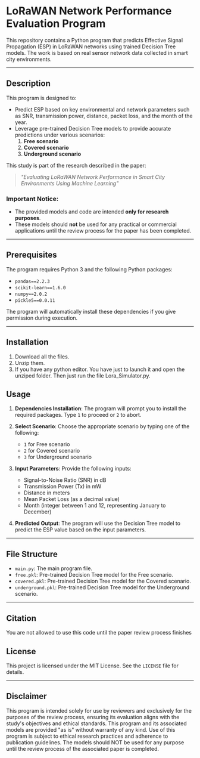 # LoRaWAN Network Performance Evaluation Program

This repository contains a Python program that predicts Effective Signal Propagation (ESP) in LoRaWAN networks using trained Decision Tree models. The work is based on real sensor network data collected in smart city environments. 

---

## Description
This program is designed to:

- Predict ESP based on key environmental and network parameters such as SNR, transmission power, distance, packet loss, and the month of the year.
- Leverage pre-trained Decision Tree models to provide accurate predictions under various scenarios:
  1. **Free scenario**
  2. **Covered scenario**
  3. **Underground scenario**

This study is part of the research described in the paper:

> *"Evaluating LoRaWAN Network Performance in Smart City Environments Using Machine Learning"*

### Important Notice:
- The provided models and code are intended **only for research purposes**.
- These models should **not** be used for any practical or commercial applications until the review process for the paper has been completed.

---

## Prerequisites
The program requires Python 3 and the following Python packages:

- `pandas==2.2.3`
- `scikit-learn==1.6.0`
- `numpy==2.0.2`
- `pickle5==0.0.11`

The program will automatically install these dependencies if you give permission during execution.

---

## Installation
1. Download all the files.
2. Unzip them.
3. If you have any python editor. You have just to launch  it and open the unziped folder. Then just run the file Lora_Simulator.py.


## Usage

1. **Dependencies Installation**: 
   The program will prompt you to install the required packages. Type `1` to proceed or `2` to abort.

2. **Select Scenario**:
   Choose the appropriate scenario by typing one of the following:
   - `1` for Free scenario
   - `2` for Covered scenario
   - `3` for Underground scenario

3. **Input Parameters**:
   Provide the following inputs:
   - Signal-to-Noise Ratio (SNR) in dB
   - Transmission Power (Tx) in mW
   - Distance in meters
   - Mean Packet Loss (as a decimal value)
   - Month (integer between 1 and 12, representing January to December)

4. **Predicted Output**:
   The program will use the Decision Tree model to predict the ESP value based on the input parameters.

---

## File Structure

- `main.py`: The main program file.
- `free.pkl`: Pre-trained Decision Tree model for the Free scenario.
- `covered.pkl`: Pre-trained Decision Tree model for the Covered scenario.
- `underground.pkl`: Pre-trained Decision Tree model for the Underground scenario.

---

## Citation
You are not allowed to use this code until the paper review process finishes


## License
This project is licensed under the MIT License. See the `LICENSE` file for details.

---

## Disclaimer
This program is intended solely for use by reviewers and exclusively for the purposes of the review process, ensuring its evaluation aligns with the study's objectives and ethical standards.
This program and its associated models are provided "as is" without warranty of any kind. Use of this program is subject to ethical research practices and adherence to publication guidelines. The models should NOT be used for any purpose until the review process of the associated paper is completed.
